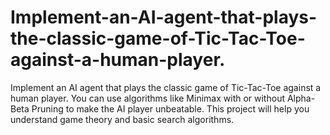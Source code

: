 # Implement-an-AI-agent-that-plays-the-classic-game-of-Tic-Tac-Toe-against-a-human-player.
Implement an AI agent that plays the classic game of Tic-Tac-Toe against a human player. You can use algorithms like Minimax with or without Alpha-Beta Pruning to make the AI player unbeatable. This project will help you understand game theory and basic search  algorithms.
